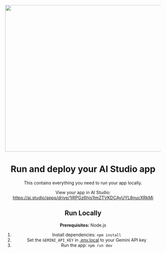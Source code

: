 <div align="center">
<img width="1200" height="475" alt="GHBanner" src="https://github.com/user-attachments/assets/288ef80b-01d3-435e-9f73-ccf9bcb183b5"</div>

# Run and deploy your AI Studio app

This contains everything you need to run your app locally.

View your app in AI Studio: https://ai.studio/apps/drive/1jRPGz6hjs1lmZTVKDCAyUYL8nucXRkMi

## Run Locally

**Prerequisites:**  Node.js


1. Install dependencies:
   `npm install`
2. Set the `GEMINI_API_KEY` in [.env.local](.env.local) to your Gemini API key
3. Run the app:
   `npm run dev`
